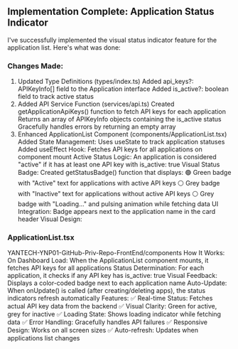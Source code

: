 ## Implementation Complete: Application Status Indicator
I've successfully implemented the visual status indicator feature for the application list. Here's what was done:

### Changes Made:
1. Updated Type Definitions (types/index.ts)
Added api_keys?: APIKeyInfo[] field to the Application interface
Added is_active?: boolean field to track active status
2. Added API Service Function (services/api.ts)
Created getApplicationApiKeys() function to fetch API keys for each application
Returns an array of APIKeyInfo objects containing the is_active status
Gracefully handles errors by returning an empty array
3. Enhanced ApplicationList Component (components/ApplicationList.tsx)
Added State Management: Uses useState to track application statuses
Added useEffect Hook: Fetches API keys for all applications on component mount
Active Status Logic: An application is considered "active" if it has at least one API key with is_active: true
Visual Status Badge: Created getStatusBadge() function that displays:
🟢 Green badge with "Active" text for applications with active API keys
⚪ Grey badge with "Inactive" text for applications without active API keys
⚪ Grey badge with "Loading..." and pulsing animation while fetching data
UI Integration: Badge appears next to the application name in the card header
Visual Design:

### ApplicationList.tsx
YANTECH-YNP01-GitHub-Priv-Repo-FrontEnd/components
How It Works:
On Dashboard Load: When the ApplicationList component mounts, it fetches API keys for all applications
Status Determination: For each application, it checks if any API key has is_active: true
Visual Feedback: Displays a color-coded badge next to each application name
Auto-Update: When onUpdate() is called (after creating/deleting apps), the status indicators refresh automatically
Features:
✅ Real-time Status: Fetches actual API key data from the backend
✅ Visual Clarity: Green for active, grey for inactive
✅ Loading State: Shows loading indicator while fetching data
✅ Error Handling: Gracefully handles API failures
✅ Responsive Design: Works on all screen sizes
✅ Auto-refresh: Updates when applications list changes